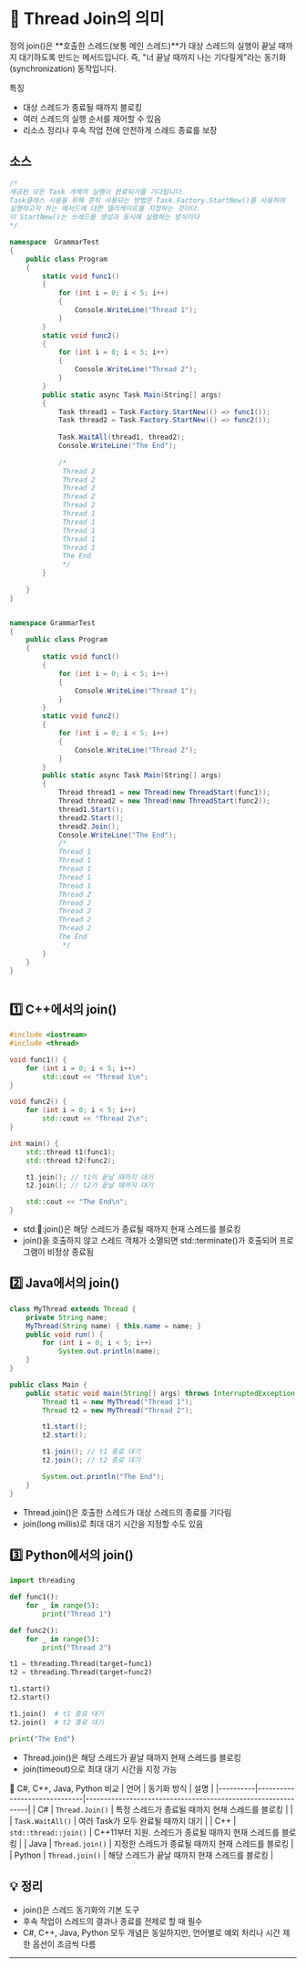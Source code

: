
# 🧵 Thread Join의 의미
정의
join()은 **호출한 스레드(보통 메인 스레드)**가 대상 스레드의 실행이 끝날 때까지 대기하도록 만드는 메서드입니다.
즉, "너 끝날 때까지 나는 기다릴게"라는 동기화(synchronization) 동작입니다.

특징
- 대상 스레드가 종료될 때까지 블로킹
- 여러 스레드의 실행 순서를 제어할 수 있음
- 리소스 정리나 후속 작업 전에 안전하게 스레드 종료를 보장

## 소스
```csharp
/*
제공된 모든 Task 개체의 실행이 완료되기를 기다립니다.
Task클래스 사용을 위해 흔히 사용되는 방법은 Task.Factory.StartNew()를 사용하여 
실행하고자 하는 메서드에 대한 델리케이트를 지정하는 것이다. 
이 StartNew()는 쓰레드를 생성과 동시에 실행하는 방식이다
*/

namespace  GrammarTest
{
    public class Program
    {
        static void func1()
        {
            for (int i = 0; i < 5; i++)
            {
                Console.WriteLine("Thread 1");
            }
        }
        static void func2()
        {
            for (int i = 0; i < 5; i++)
            {
                Console.WriteLine("Thread 2");
            }
        }
        public static async Task Main(String[] args)
        {
            Task thread1 = Task.Factory.StartNew(() => func1());
            Task thread2 = Task.Factory.StartNew(() => func2());
            
            Task.WaitAll(thread1, thread2);
            Console.WriteLine("The End");
            
            /*
             Thread 2
             Thread 2
             Thread 2
             Thread 2
             Thread 2
             Thread 1
             Thread 1
             Thread 1
             Thread 1
             Thread 1
             The End
             */
        }
       
    }
}


namespace GrammarTest
{
    public class Program
    {
        static void func1()
        {
            for (int i = 0; i < 5; i++)
            {
                Console.WriteLine("Thread 1");
            }
        }
        static void func2()
        {
            for (int i = 0; i < 5; i++)
            {
                Console.WriteLine("Thread 2");
            }
        }
        public static async Task Main(String[] args)
        {
            Thread thread1 = new Thread(new ThreadStart(func1));
            Thread thread2 = new Thread(new ThreadStart(func2));
            thread1.Start();
            thread2.Start();
            thread2.Join();
            Console.WriteLine("The End");
            /*
            Thread 1
            Thread 1
            Thread 1
            Thread 1
            Thread 1
            Thread 2
            Thread 2
            Thread 2
            Thread 2
            Thread 2
            The End
             */
        }
    }
}



```

## 1️⃣ C++에서의 join()
```cpp
#include <iostream>
#include <thread>

void func1() {
    for (int i = 0; i < 5; i++)
        std::cout << "Thread 1\n";
}

void func2() {
    for (int i = 0; i < 5; i++)
        std::cout << "Thread 2\n";
}

int main() {
    std::thread t1(func1);
    std::thread t2(func2);

    t1.join(); // t1이 끝날 때까지 대기
    t2.join(); // t2가 끝날 때까지 대기

    std::cout << "The End\n";
}
```

- std::thread::join()은 해당 스레드가 종료될 때까지 현재 스레드를 블로킹
- join()을 호출하지 않고 스레드 객체가 소멸되면 std::terminate()가 호출되어 프로그램이 비정상 종료됨

## 2️⃣ Java에서의 join()
```java
class MyThread extends Thread {
    private String name;
    MyThread(String name) { this.name = name; }
    public void run() {
        for (int i = 0; i < 5; i++)
            System.out.println(name);
    }
}

public class Main {
    public static void main(String[] args) throws InterruptedException {
        Thread t1 = new MyThread("Thread 1");
        Thread t2 = new MyThread("Thread 2");

        t1.start();
        t2.start();

        t1.join(); // t1 종료 대기
        t2.join(); // t2 종료 대기

        System.out.println("The End");
    }
}

```
- Thread.join()은 호출한 스레드가 대상 스레드의 종료를 기다림
- join(long millis)로 최대 대기 시간을 지정할 수도 있음

## 3️⃣ Python에서의 join()
```python
import threading

def func1():
    for _ in range(5):
        print("Thread 1")

def func2():
    for _ in range(5):
        print("Thread 2")

t1 = threading.Thread(target=func1)
t2 = threading.Thread(target=func2)

t1.start()
t2.start()

t1.join()  # t1 종료 대기
t2.join()  # t2 종료 대기

print("The End")
```

- Thread.join()은 해당 스레드가 끝날 때까지 현재 스레드를 블로킹
- join(timeout)으로 최대 대기 시간을 지정 가능

📌 C#, C++, Java, Python 비교
| 언어     | 동기화 방식                   | 설명                                                         |
|----------|------------------------------|--------------------------------------------------------------|
| C#       | `Thread.Join()`              | 특정 스레드가 종료될 때까지 현재 스레드를 블로킹             |
|          | `Task.WaitAll()`             | 여러 Task가 모두 완료될 때까지 대기                          |
| C++      | `std::thread::join()`        | C++11부터 지원. 스레드가 종료될 때까지 현재 스레드를 블로킹 |
| Java     | `Thread.join()`              | 지정한 스레드가 종료될 때까지 현재 스레드를 블로킹           |
| Python   | `Thread.join()`              | 해당 스레드가 끝날 때까지 현재 스레드를 블로킹               |


## 💡 정리
- join()은 스레드 동기화의 기본 도구
- 후속 작업이 스레드의 결과나 종료를 전제로 할 때 필수
- C#, C++, Java, Python 모두 개념은 동일하지만, 언어별로 예외 처리나 시간 제한 옵션이 조금씩 다름

---

